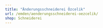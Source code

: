 ```yaml
---
title: "Änderungsschneiderei Özcelik"
url: /emden/aenderungsschneiderei-oezcelik/
shop: Schneiderei
---
```

